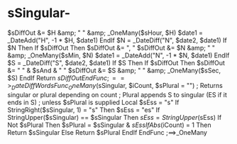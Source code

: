 # sSingular-
  $sDiffOut &amp;= $H &amp; " " &amp; _OneMany($sHour, $H)         $date1 = _DateAdd("H", -1 * $H, $date1)     EndIf     $N = _DateDiff("N", $date2, $date1)     If $N Then         If $sDiffOut Then $sDiffOut &amp;= ", "         $sDiffOut &amp;= $N &amp; " " &amp; _OneMany($sMin, $N)         $date1 = _DateAdd("N", -1 * $N, $date1)     EndIf     $S = _DateDiff("S", $date2, $date1)     If $S Then         If $sDiffOut Then $sDiffOut &amp;= " " &amp; $sAnd &amp; " "         $sDiffOut &amp;= $S &amp; " " &amp; _OneMany($sSec, $S)     EndIf     Return $sDiffOut EndFunc  ;==>_DateDiffWords  Func _OneMany($sSingular, $iCount, $sPlural = "") ; Returns singular or plural depending on count ; Plural appends S to singular (ES if it ends in S) ;  unless $sPlural is supplied     Local $sEss = "s"     If StringRight($sSingular, 1) = "s" Then $sEss = "es"     If StringUpper($sSingular) == $sSingular Then $sEss = StringUpper($sEss)     If Not $sPlural Then $sPlural = $sSingular &amp; $sEss     If Abs($iCount) = 1 Then         Return $sSingular     Else         Return $sPlural     EndIf EndFunc  ;==>_OneMany
